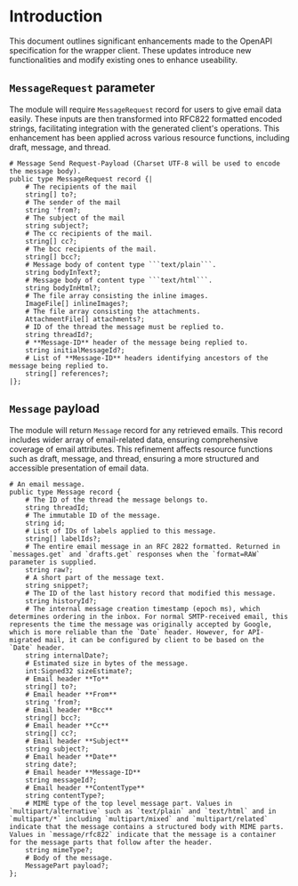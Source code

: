 # Introduction

This document outlines significant enhancements made to the OpenAPI specification for the wrapper client. These updates introduce new functionalities and modify existing ones to enhance useability.

## `MessageRequest` parameter

The module will require `MessageRequest` record for users to give email data easily. These inputs are then transformed into RFC822 formatted encoded strings, facilitating integration with the generated client's operations. This enhancement has been applied across various resource functions, including draft, message, and thread.

```ballerina
# Message Send Request-Payload (Charset UTF-8 will be used to encode the message body).
public type MessageRequest record {|
    # The recipients of the mail
    string[] to?;
    # The sender of the mail
    string 'from?;
    # The subject of the mail
    string subject?;
    # The cc recipients of the mail.
    string[] cc?;
    # The bcc recipients of the mail.
    string[] bcc?;
    # Message body of content type ```text/plain```. 
    string bodyInText?;
    # Message body of content type ```text/html```.
    string bodyInHtml?;
    # The file array consisting the inline images.
    ImageFile[] inlineImages?;
    # The file array consisting the attachments.
    AttachmentFile[] attachments?;
    # ID of the thread the message must be replied to.
    string threadId?;
    # **Message-ID** header of the message being replied to.
    string initialMessageId?;
    # List of **Message-ID** headers identifying ancestors of the message being replied to.
    string[] references?;
|};
```

## `Message` payload

The module will return `Message` record for any retrieved emails. This record includes wider array of email-related data, ensuring comprehensive coverage of email attributes. This refinement affects resource functions such as draft, message, and thread, ensuring a more structured and accessible presentation of email data.

```ballerina
# An email message.
public type Message record {
    # The ID of the thread the message belongs to. 
    string threadId;
    # The immutable ID of the message.
    string id;
    # List of IDs of labels applied to this message.
    string[] labelIds?;
    # The entire email message in an RFC 2822 formatted. Returned in `messages.get` and `drafts.get` responses when the `format=RAW` parameter is supplied.
    string raw?;
    # A short part of the message text.
    string snippet?;
    # The ID of the last history record that modified this message.
    string historyId?;
    # The internal message creation timestamp (epoch ms), which determines ordering in the inbox. For normal SMTP-received email, this represents the time the message was originally accepted by Google, which is more reliable than the `Date` header. However, for API-migrated mail, it can be configured by client to be based on the `Date` header.
    string internalDate?;
    # Estimated size in bytes of the message.
    int:Signed32 sizeEstimate?;
    # Email header **To**
    string[] to?;
    # Email header **From**
    string 'from?;
    # Email header **Bcc**
    string[] bcc?;
    # Email header **Cc**
    string[] cc?;
    # Email header **Subject**
    string subject?;
    # Email header **Date**
    string date?;
    # Email header **Message-ID**
    string messageId?;
    # Email header **ContentType**
    string contentType?;
    # MIME type of the top level message part. Values in `multipart/alternative` such as `text/plain` and `text/html` and in `multipart/*` including `multipart/mixed` and `multipart/related` indicate that the message contains a structured body with MIME parts. Values in `message/rfc822` indicate that the message is a container for the message parts that follow after the header.    
    string mimeType?;
    # Body of the message.
    MessagePart payload?;
};
```
